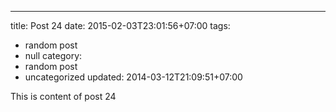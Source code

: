 ---
title: Post 24
date: 2015-02-03T23:01:56+07:00
tags:
  - random post
  - null
category:
  - random post
  - uncategorized
updated: 2014-03-12T21:09:51+07:00

This is content of post 24
